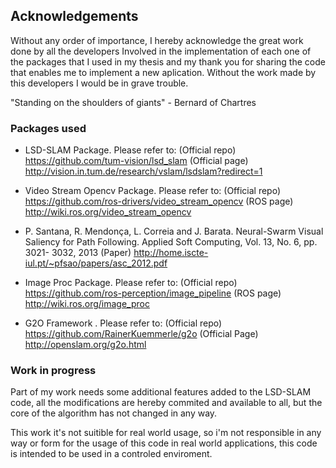 ## Acknowledgements

Without any order of importance, I hereby acknowledge the great work done by all the developers
Involved in the implementation of each one of the packages that I used in my thesis and my thank you
for sharing the code that enables me to implement a new aplication. Without the work made by this 
developers I would be in grave trouble. 

"Standing on the shoulders of giants" - Bernard of Chartres


### Packages used

- LSD-SLAM Package. Please refer to:
(Official repo) https://github.com/tum-vision/lsd_slam
(Official page) http://vision.in.tum.de/research/vslam/lsdslam?redirect=1

- Video Stream Opencv Package. Please refer to:
(Official repo) https://github.com/ros-drivers/video_stream_opencv
(ROS page) http://wiki.ros.org/video_stream_opencv

- P. Santana, R. Mendonça, L. Correia and J. Barata. Neural-Swarm Visual Saliency for Path Following. Applied Soft Computing, Vol. 13, No. 6, pp. 3021- 3032, 2013
(Paper) http://home.iscte-iul.pt/~pfsao/papers/asc_2012.pdf

- Image Proc Package. Please refer to:
(Official repo) https://github.com/ros-perception/image_pipeline
(ROS page) http://wiki.ros.org/image_proc

- G2O Framework . Please refer to: 
(Official repo) https://github.com/RainerKuemmerle/g2o
(Official Page) http://openslam.org/g2o.html

### Work in progress
Part of my work needs some additional features added to the LSD-SLAM code, all the modifications are
hereby commited and available to all, but the core of the algorithm has not changed in any way.

This work it's not suitible for real world usage, so i'm not responsible in any way or form for the usage of this code in real world applications, this code is intended to be used in a controled enviroment.
